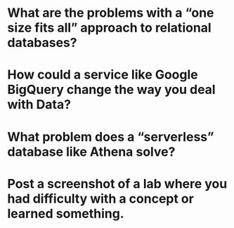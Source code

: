 # What are the problems with a “one size fits all” approach to relational databases?
# How could a service like Google BigQuery change the way you deal with Data?
# What problem does a “serverless” database like Athena solve?
# Post a screenshot of a lab where you had difficulty with a concept or learned something.
